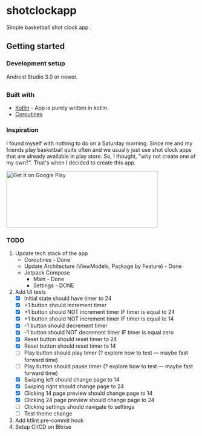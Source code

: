# shotclockapp
Simple basketball shot clock app .

## Getting started
### Development setup
Android Studio 3.0 or newer.

##
### Built with
* [Kotlin](https://kotlinlang.org/) - App is purely written in kotlin.
* [Coroutines](https://kotlinlang.org/docs/coroutines-overview.html)

### Inspiration
I found myself with nothing to do on a Saturday morning. Since me and my friends play basketball quite often and we usually just use shot clock apps that are already available in play store. So, I thought, "why not create one of my own?". That's when I decided to create this app.

<a href='https://play.google.com/store/apps/details?id=jermaine.shotclockapp&pcampaignid=MKT-Other-global-all-co-prtnr-py-PartBadge-Mar2515-1'><img alt='Get it on Google Play' src='https://play.google.com/intl/en_us/badges/images/generic/en_badge_web_generic.png' height=150 width=400/></a>


### TODO
1. Update tech stack of the app
    * Coroutines - Done
    * Update Architecture (ViewModels, Package by Feature) - Done
    * Jetpack Compose 
      * Main - Done
      * Settings - DONE
2. Add UI tests
   - [x] Initial state should have timer to 24
   - [x] +1 button should increment timer
   - [x] +1 button should NOT increment timer IF timer is equal to 24
   - [x] +1 button should NOT increment timer IF timer is equal to 14
   - [x] -1 button should decrement timer
   - [x] -1 button should NOT decrement timer IF timer is equal zero
   - [x] Reset button should reset timer to 24
   - [x] Reset button should reset timer to 14
   - [ ] Play button should play timer (? explore how to test — maybe fast forward time)
   - [ ] Play button should pause timer (? explore how to test — maybe fast forward time)
   - [x] Swiping left should change page to 14
   - [x] Swiping right should change page to 24
   - [x] Clicking 14 page preview should change page to 14
   - [x] Clicking 24 page preview should change page to 24
   - [ ] Clicking settings should navigate to settings
   - [ ] Test theme change
3. Add ktlint pre-commit hook
4. Setup CI/CD on Bitrise